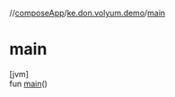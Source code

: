 //[composeApp](../../index.md)/[ke.don.volyum.demo](index.md)/[main](main.md)

# main

[jvm]\
fun [main](main.md)()
